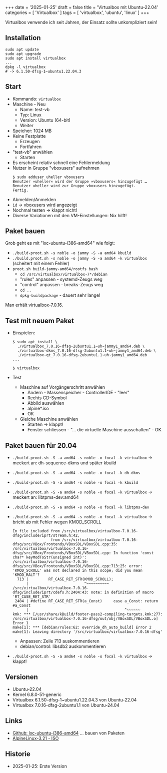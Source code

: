 +++
date = '2025-01-25'
draft = false
title = 'Virtualbox mit Ubuntu-22.04'
categories = [ 'Virtualbox' ]
tags = [ 'virtualbox', 'ubuntu', 'linux' ]
+++

<!--
Virtualbox mit Ubuntu-22.04
===========================
-->

Virtualbox verwende ich seit Jahren,
der Einsatz sollte unkompliziert sein!

<!--more-->

Installation
------------

```
sudo apt update
sudo apt upgrade
sudo apt install virtualbox
...
dpkg -l virtualbox
# -> 6.1.50-dfsg-1~ubuntu1.22.04.3
```

Start
-----

- Kommando: `virtualbox`
- Maschine - Neu
  - Name: test-vb
  - Typ: Linux
  - Version: Ubuntu (64-bit)
  - Weiter
- Speicher: 1024 MB
- Keine Festplatte
  - Erzeugen
  - Fortfahren
- "test-vb" anwählen
  - Starten
- Es erscheint relativ schnell eine Fehlermeldung
- Nutzer in Gruppe "vboxusers" aufnehmen
  ```
  $ sudo adduser uheller vboxusers
  Benutzer »uheller« wird der Gruppe »vboxusers« hinzugefügt …
  Benutzer uheller wird zur Gruppe vboxusers hinzugefügt.
  Fertig.
  ```
- Abmelden/Anmelden
- `id` -> vboxusers wird angezeigt
- Nochmal testen -> klappt nicht!
- Diverse Variationen mit den VM-Einstellungen: Nix hilft!

Paket bauen
-----------

Grob geht es mit "lxc-ubuntu-i386-amd64" wie folgt:

- `./build-proot.sh -s noble -o jammy -S -a amd64 kbuild`
- `./build.proot.sh -s noble -o jammy -S -a amd64 -k virtualbox`
  (scheitert mit einem Fehler)
- `proot.sh build-jammy-amd64/rootfs bash`
  - `cd /src/virtualbox/virtualbox-7*/debian`
  - "rules" anpassen - systemd-Zeugs weg
  - "control" anpassen - breaks-Zeugs weg
  - `cd ..`
  - `dpkg-buildpackage` - dauert sehr lange!

Man erhält virtualbox-7.0.16.

Test mit neuem Paket
--------------------

- Einspielen:

  ```
  $ sudo apt install \
    ./virtualbox_7.0.16-dfsg-2ubuntu1.1~uh~jammy1_amd64.deb \
    ./virtualbox-dkms_7.0.16-dfsg-2ubuntu1.1~uh~jammy1_amd64.deb \
    ./virtualbox-qt_7.0.16-dfsg-2ubuntu1.1~uh~jammy1_amd64.deb
  ...

  $ virtualbox
  ```

- Test
  - Maschine auf Vorgängerschritt anwählen
    - Ändern - Massenspeicher - ControllerIDE - "leer"
    - Rechts CD-Symbol
    - Abbild auswählen
    - alpine*.iso
    - OK
  - Gleiche Maschine anwählen
    - Starten -> klappt!
    - Fenster schliessen - "... die virtuelle Maschine ausschalten" - OK

Paket bauen für 20.04
---------------------

- `./build-proot.sh -S -a amd64 -s noble -o focal -k virtualbox` -> meckert an: dh-sequence-dkms und später kbuild
- `./build-proot.sh -S -a amd64 -s noble -o focal -k dh-dkms`
- `./build-proot.sh -S -a amd64 -s noble -o focal -k kbuild`
- `./build-proot.sh -S -a amd64 -s noble -o focal -k virtualbox` -> meckert an: libtpms-dev:amd64
- `./build-proot.sh -S -a amd64 -s noble -o focal -k libtpms-dev`
- `./build-proot.sh -S -a amd64 -s noble -o focal -k virtualbox` -> bricht ab mit Fehler wegen KMOD_SCROLL
  ```
  In file included from /src/virtualbox/virtualbox-7.0.16-dfsg/include/iprt/stream.h:42,
                   from /src/virtualbox/virtualbox-7.0.16-dfsg/src/VBox/Frontends/VBoxSDL/VBoxSDL.cpp:35:
  /src/virtualbox/virtualbox-7.0.16-dfsg/src/VBox/Frontends/VBoxSDL/VBoxSDL.cpp: In function 'const char* keyModToStr(unsigned int)':
  /src/virtualbox/virtualbox-7.0.16-dfsg/src/VBox/Frontends/VBoxSDL/VBoxSDL.cpp:713:25: error: 'KMOD_SCROLL' was not declared in this scope; did you mean 'KMOD_RALT'?
    713 |         RT_CASE_RET_STR(KMOD_SCROLL);
        |                         ^~~~~~~~~~~
  /src/virtualbox/virtualbox-7.0.16-dfsg/include/iprt/cdefs.h:2404:43: note: in definition of macro 'RT_CASE_RET_STR'
   2404 | #define RT_CASE_RET_STR(a_Const)     case a_Const: return #a_Const
        |                                           ^~~~~~~
  kmk: *** [/usr/share/kBuild/footer-pass2-compiling-targets.kmk:277: /src/virtualbox/virtualbox-7.0.16-dfsg/out/obj/VBoxSDL/VBoxSDL.o] Error 1
  make[1]: *** [debian/rules:62: override_dh_auto_build] Error 2
  make[1]: Leaving directory '/src/virtualbox/virtualbox-7.0.16-dfsg'
  ```

  - Anpassen: Zeile 713 auskommentieren
  - debian/control: libsdb2 auskommentieren
  
- `./build-proot.sh -S -a amd64 -s noble -o focal -k virtualbox` -> klappt!

Versionen
---------

- Ubuntu-22.04
- Kernel 6.8.0-51-generic
- Virtualbox 6.1.50-dfsg-1~ubuntu1.22.04.3 von Ubuntu-22.04
- Virtualbox 7.0.16-dfsg-2ubuntu1.1 von Ubuntu-24.04

Links
-----

- [Github: lxc-ubuntu-i386-amd64](https://github.com/uli-heller/lxc-ubuntu-i386-amd64) ... bauen von Paketen
- [AlpineLinux-3.21 - ISO](https://dl-cdn.alpinelinux.org/alpine/v3.21/releases/x86_64/alpine-extended-3.21.2-x86_64.iso)

Historie
--------

- 2025-01-25: Erste Version
